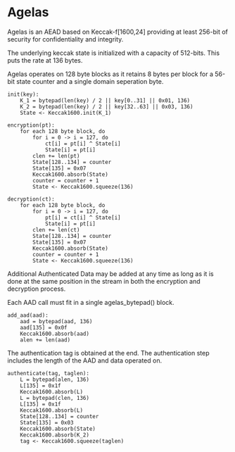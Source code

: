 # Agelas

Agelas is an AEAD based on Keccak-f[1600,24] providing at least 256-bit
of security for confidentiality and integrity.

The underlying keccak state is initialized with a capacity of 512-bits.
This puts the rate at 136 bytes.

Agelas operates on 128 byte blocks as it retains 8 bytes per block for a
56-bit state counter and a single domain seperation byte.

```
init(key):
	K_1 = bytepad(len(key) / 2 || key[0..31] || 0x01, 136)
	K_2 = bytepad(len(key) / 2 || key[32..63] || 0x03, 136)
	State <- Keccak1600.init(K_1)
```

```
encryption(pt):
	for each 128 byte block, do
		for i = 0 -> i = 127, do
			ct[i] = pt[i] ^ State[i]
			State[i] = pt[i]
		clen += len(pt)
		State[128..134] = counter
		State[135] = 0x07
		Keccak1600.absorb(State)
		counter = counter + 1
		State <- Keccak1600.squeeze(136)
```

```
decryption(ct):
	for each 128 byte block, do
		for i = 0 -> i = 127, do
			pt[i] = ct[i] ^ State[i]
			State[i] = pt[i]
		clen += len(ct)
		State[128..134] = counter
		State[135] = 0x07
		Keccak1600.absorb(State)
		counter = counter + 1
		State <- Keccak1600.squeeze(136)
```

Additional Authenticated Data may be added at any time as long as it is
done at the same position in the stream in both the encryption and
decryption process.

Each AAD call must fit in a single agelas_bytepad() block.

```
add_aad(aad):
	aad = bytepad(aad, 136)
	aad[135] = 0x0f
	Keccak1600.absorb(aad)
	alen += len(aad)
```

The authentication tag is obtained at the end. The authentication step
includes the length of the AAD and data operated on.

```
authenticate(tag, taglen):
	L = bytepad(alen, 136)
	L[135] = 0x1f
	Keccak1600.absorb(L)
	L = bytepad(clen, 136)
	L[135] = 0x1f
	Keccak1600.absorb(L)
	State[128..134] = counter
	State[135] = 0x03
	Keccak1600.absorb(State)
	Keccak1600.absorb(K_2)
	tag <- Keccak1600.squeeze(taglen)
```


